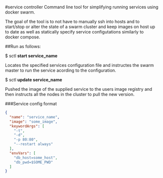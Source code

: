 #service controller
Command line tool for simplifying running services using docker swarm.

The goal of the tool is to not have to manually ssh into hosts and to start/stop
or alter the state of a swarm cluster and keep images on host up to date as well
as statically specify service configutations similarly to docker compose.

##Run as follows:

$ sctl **start service_name**

Locates the specified services configuration file and instructes the swarm
master to run the service acording to the configuration.

$ sctl **update service_name**

Pushed the image of the supplied service to the users image registry and then
instructs all the nodes in the cluster to pull the new version.

###Service config format
```json
{
  "name": "service_name",
  "image": "some_image",
  "keywordArgs": [
    "-t", 
    "-d", 
    "-p 80:80", 
    "--restart always"
  ],
  "envVars": [
    "db_host=some_host",
    "db_pwd=$SOME_PWD"
  ]
}
```
